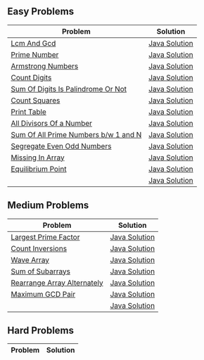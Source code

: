 ##  Easy Problems
| Problem | Solution |
|---------|----------|
| [Lcm And Gcd](https://www.geeksforgeeks.org/problems/lcm-and-gcd4516/1) | [Java Solution](./Easy/LcmAndGcd.java) |
| [Prime Number](https://www.geeksforgeeks.org/problems/prime-number2314/1) | [Java Solution](./Easy/PrimeNumber.java) |
| [Armstrong Numbers](https://www.geeksforgeeks.org/problems/armstrong-numbers2727/1) | [Java Solution](./Easy/ArmstrongNumbers.java) |
| [Count Digits](https://www.geeksforgeeks.org/problems/count-digits5716/1) | [Java Solution](./Easy/CountDigits.java) |
| [Sum Of Digits Is Palindrome Or Not](https://www.geeksforgeeks.org/problems/sum-of-digit-is-pallindrome-or-not2751/1) | [Java Solution](./Easy/SumOfDigitsIsPalindromeOrNot.java) |
| [Count Squares](https://www.geeksforgeeks.org/problems/count-squares3649/1) | [Java Solution](./Easy/CountSquares.java) |
| [Print Table](https://www.geeksforgeeks.org/problems/print-table0303/1) | [Java Solution](./Easy/PrintTable.java) |
| [All Divisors Of a Number](https://www.geeksforgeeks.org/problems/all-divisors-of-a-number/1) | [Java Solution](./Easy/AllDivisorsOfaNumber.java) |
| [Sum Of All Prime Numbers b/w 1 and N](https://www.geeksforgeeks.org/problems/sum-of-all-prime-numbers-between-1-and-n4404/1) | [Java Solution](./Easy/SumOfAllPrimeNumbers.java) |
| [Segregate Even Odd Numbers](https://www.geeksforgeeks.org/problems/segregate-even-and-odd-numbers4629/1) | [Java Solution](./Easy/segregateEvenOdd.java) |
| [Missing In Array](https://www.geeksforgeeks.org/problems/missing-number-in-array1416/1) | [Java Solution](./Easy/MissingInArray.java) |
| [Equilibrium Point](https://www.geeksforgeeks.org/problems/equilibrium-point-1587115620/1) | [Java Solution](./Easy/EquilibriumPoint.java) |
| []() | [Java Solution](./Easy/) |
##  Medium Problems
| Problem | Solution |
|---------|----------|
| [Largest Prime Factor](https://www.geeksforgeeks.org/problems/largest-prime-factor2601/1) | [Java Solution](./Medium/LargestPrimeFactor.java) |
| [Count Inversions](https://www.geeksforgeeks.org/problems/inversion-of-array-1587115620/1) | [Java Solution](./Medium/CountInversions.java) |
| [Wave Array](https://www.geeksforgeeks.org/problems/wave-array-1587115621/1?track=amazon-arrays&batchId=192) | [Java Solution](./Medium/WaveArray.java) |
| [Sum of Subarrays](https://www.geeksforgeeks.org/problems/sum-of-subarrays2229/1) | [Java Solution](./Medium/SumofSubarrays.java) |
| [Rearrange Array Alternately](https://www.geeksforgeeks.org/problems/-rearrange-array-alternately-1587115620/1) | [Java Solution](./Medium/RearrangeArrayAlternately.java) |
| [Maximum GCD Pair](https://www.geeksforgeeks.org/problems/maximum-gcd-pair3534/1) | [Java Solution](./Medium/MaximumGCDPair.java) |
| []() | [Java Solution](./Medium/) |
##  Hard Problems
| Problem | Solution |
|---------|----------|
